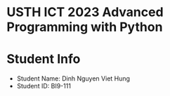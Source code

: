 USTH ICT 2023 Advanced Programming with Python
=====================================================

Student Info
=========================

* Student Name: Dinh Nguyen Viet Hung
* Student ID: BI9-111


